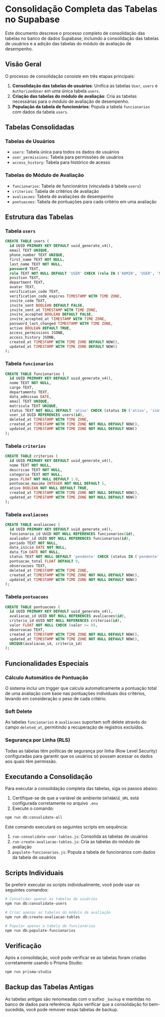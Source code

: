 # Consolidação Completa das Tabelas no Supabase

Este documento descreve o processo completo de consolidação das tabelas no banco de dados Supabase, incluindo a consolidação das tabelas de usuários e a adição das tabelas do módulo de avaliação de desempenho.

## Visão Geral

O processo de consolidação consiste em três etapas principais:

1. **Consolidação das tabelas de usuários**: Unifica as tabelas `User`, `users` e `AuthorizedUser` em uma única tabela `users`.
2. **Criação das tabelas do módulo de avaliação**: Cria as tabelas necessárias para o módulo de avaliação de desempenho.
3. **População da tabela de funcionários**: Popula a tabela `funcionarios` com dados da tabela `users`.

## Tabelas Consolidadas

### Tabelas de Usuários

- `users`: Tabela única para todos os dados de usuários
- `user_permissions`: Tabela para permissões de usuários
- `access_history`: Tabela para histórico de acesso

### Tabelas do Módulo de Avaliação

- `funcionarios`: Tabela de funcionários (vinculada à tabela `users`)
- `criterios`: Tabela de critérios de avaliação
- `avaliacoes`: Tabela de avaliações de desempenho
- `pontuacoes`: Tabela de pontuações para cada critério em uma avaliação

## Estrutura das Tabelas

### Tabela `users`

```sql
CREATE TABLE users (
  id UUID PRIMARY KEY DEFAULT uuid_generate_v4(),
  email TEXT UNIQUE,
  phone_number TEXT UNIQUE,
  first_name TEXT NOT NULL,
  last_name TEXT NOT NULL,
  password TEXT,
  role TEXT NOT NULL DEFAULT 'USER' CHECK (role IN ('ADMIN', 'USER', 'MANAGER')),
  position TEXT,
  department TEXT,
  avatar TEXT,
  verification_code TEXT,
  verification_code_expires TIMESTAMP WITH TIME ZONE,
  invite_code TEXT,
  invite_sent BOOLEAN DEFAULT FALSE,
  invite_sent_at TIMESTAMP WITH TIME ZONE,
  invite_accepted BOOLEAN DEFAULT FALSE,
  invite_accepted_at TIMESTAMP WITH TIME ZONE,
  password_last_changed TIMESTAMP WITH TIME ZONE,
  active BOOLEAN DEFAULT TRUE,
  access_permissions JSONB,
  access_history JSONB,
  created_at TIMESTAMP WITH TIME ZONE DEFAULT NOW(),
  updated_at TIMESTAMP WITH TIME ZONE DEFAULT NOW()
);
```

### Tabela `funcionarios`

```sql
CREATE TABLE funcionarios (
  id UUID PRIMARY KEY DEFAULT uuid_generate_v4(),
  nome TEXT NOT NULL,
  cargo TEXT,
  departamento TEXT,
  data_admissao DATE,
  email TEXT UNIQUE,
  matricula TEXT UNIQUE,
  status TEXT NOT NULL DEFAULT 'ativo' CHECK (status IN ('ativo', 'inativo', 'afastado', 'ferias')),
  user_id UUID REFERENCES users(id),
  deleted_at TIMESTAMP WITH TIME ZONE,
  created_at TIMESTAMP WITH TIME ZONE NOT NULL DEFAULT NOW(),
  updated_at TIMESTAMP WITH TIME ZONE NOT NULL DEFAULT NOW()
);
```

### Tabela `criterios`

```sql
CREATE TABLE criterios (
  id UUID PRIMARY KEY DEFAULT uuid_generate_v4(),
  nome TEXT NOT NULL,
  descricao TEXT NOT NULL,
  categoria TEXT NOT NULL,
  peso FLOAT NOT NULL DEFAULT 1.0,
  pontuacao_maxima INTEGER NOT NULL DEFAULT 5,
  ativo BOOLEAN NOT NULL DEFAULT TRUE,
  created_at TIMESTAMP WITH TIME ZONE NOT NULL DEFAULT NOW(),
  updated_at TIMESTAMP WITH TIME ZONE NOT NULL DEFAULT NOW()
);
```

### Tabela `avaliacoes`

```sql
CREATE TABLE avaliacoes (
  id UUID PRIMARY KEY DEFAULT uuid_generate_v4(),
  funcionario_id UUID NOT NULL REFERENCES funcionarios(id),
  avaliador_id UUID NOT NULL REFERENCES funcionarios(id),
  periodo TEXT NOT NULL,
  data_inicio DATE NOT NULL,
  data_fim DATE NOT NULL,
  status TEXT NOT NULL DEFAULT 'pendente' CHECK (status IN ('pendente', 'em_andamento', 'concluida', 'cancelada')),
  pontuacao_total FLOAT DEFAULT 0,
  observacoes TEXT,
  deleted_at TIMESTAMP WITH TIME ZONE,
  created_at TIMESTAMP WITH TIME ZONE NOT NULL DEFAULT NOW(),
  updated_at TIMESTAMP WITH TIME ZONE NOT NULL DEFAULT NOW()
);
```

### Tabela `pontuacoes`

```sql
CREATE TABLE pontuacoes (
  id UUID PRIMARY KEY DEFAULT uuid_generate_v4(),
  avaliacao_id UUID NOT NULL REFERENCES avaliacoes(id),
  criterio_id UUID NOT NULL REFERENCES criterios(id),
  valor FLOAT NOT NULL CHECK (valor >= 0),
  observacao TEXT,
  created_at TIMESTAMP WITH TIME ZONE NOT NULL DEFAULT NOW(),
  updated_at TIMESTAMP WITH TIME ZONE NOT NULL DEFAULT NOW(),
  UNIQUE(avaliacao_id, criterio_id)
);
```

## Funcionalidades Especiais

### Cálculo Automático de Pontuação

O sistema inclui um trigger que calcula automaticamente a pontuação total de uma avaliação com base nas pontuações individuais dos critérios, levando em consideração o peso de cada critério.

### Soft Delete

As tabelas `funcionarios` e `avaliacoes` suportam soft delete através do campo `deleted_at`, permitindo a recuperação de registros excluídos.

### Segurança por Linha (RLS)

Todas as tabelas têm políticas de segurança por linha (Row Level Security) configuradas para garantir que os usuários só possam acessar os dados aos quais têm permissão.

## Executando a Consolidação

Para executar a consolidação completa das tabelas, siga os passos abaixo:

1. Certifique-se de que a variável de ambiente `DATABASE_URL` está configurada corretamente no arquivo `.env`
2. Execute o comando:

```bash
npm run db:consolidate-all
```

Este comando executará os seguintes scripts em sequência:

1. `run-consolidate-user-tables.js`: Consolida as tabelas de usuários
2. `run-create-avaliacao-tables.js`: Cria as tabelas do módulo de avaliação
3. `populate-funcionarios.js`: Popula a tabela de funcionários com dados da tabela de usuários

## Scripts Individuais

Se preferir executar os scripts individualmente, você pode usar os seguintes comandos:

```bash
# Consolidar apenas as tabelas de usuários
npm run db:consolidate-users

# Criar apenas as tabelas do módulo de avaliação
npm run db:create-avaliacao-tables

# Popular apenas a tabela de funcionários
npm run db:populate-funcionarios
```

## Verificação

Após a consolidação, você pode verificar se as tabelas foram criadas corretamente usando o Prisma Studio:

```bash
npm run prisma:studio
```

## Backup das Tabelas Antigas

As tabelas antigas são renomeadas com o sufixo `_backup` e mantidas no banco de dados para referência. Após verificar que a consolidação foi bem-sucedida, você pode remover essas tabelas de backup.
